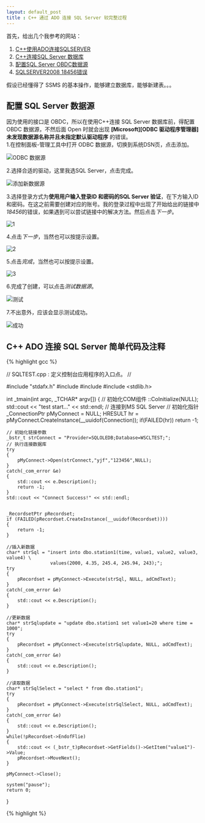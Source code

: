 ```yaml
---
layout: default_post
title : C++ 通过 ADO 连接 SQL Server 较完整过程
---
```



首先，给出几个我参考的网站：  
1. [C++使用ADO连接SQLSERVER](http://blog.csdn.net/shellching/article/details/8808771)  
2. [C++连接SQL Server 数据库](http://blog.csdn.net/ljh56789/article/details/8061323)  
3. [配置SQL Server OBDC数据源](http://www.360doc.com/content/12/0213/18/1912775_186366494.shtml)  
4. [SQLSERVER2008 18456错误](http://www.cnblogs.com/496963524-zhangying/articles/2232599.html)  

假设已经懂得了 SSMS 的基本操作，能够建立数据库，能够新建表。。。  
## 配置 SQL Server 数据源
因为使用的接口是 OBDC，所以在使用C++连接 SQL Server 数据库前，得配置 OBDC 数据源，不然后面 Open 时就会出现 **[Microsoft][ODBC 驱动程序管理器] 未发现数据源名称并且未指定默认驱动程序** 的错误。  
1.在控制面板-管理工具中打开 ODBC 数据源，切换到系统DSN页，点击添加。  

![ODBC 数据源](http://7sbplh.com1.z0.glb.clouddn.com/SQLServerOBDC%E6%95%B0%E6%8D%AE%E6%BA%90.png)

2.选择合适的驱动，这里我选SQL Server，点击完成。  

![添加新数据源](http://7sbplh.com1.z0.glb.clouddn.com/SQLServer%E5%88%9B%E5%BB%BA%E6%96%B0%E6%95%B0%E6%8D%AE%E6%BA%90.png)

3.选择登录方式为**使用用户输入登录ID 和密码的SQL Server 验证**，在下方输入ID 和密码。在这之前需要创建对应的账号。我的登录过程中出现了开始给出的链接中*18456*的错误，如果遇到可以尝试链接中的解决方法。然后点击*下一步*。 

![1](http://7sbplh.com1.z0.glb.clouddn.com/SQLServer%E5%88%9B%E5%BB%BA%E5%88%B0SQL%20Server%E7%9A%84%E6%96%B0%E6%95%B0%E6%8D%AE%E6%BA%90.png)

4.点击*下一步*，当然也可以按提示设置。  

![2](http://7sbplh.com1.z0.glb.clouddn.com/SQLServer%E5%88%9B%E5%BB%BA%E5%88%B0SQL%20Server%E7%9A%84%E6%96%B0%E6%95%B0%E6%8D%AE%E6%BA%902.png)

5.点击*完成*，当然也可以按提示设置。 

![3](http://7sbplh.com1.z0.glb.clouddn.com/SQLServer%E5%88%9B%E5%BB%BA%E5%88%B0SQL%20Server%E7%9A%84%E6%96%B0%E6%95%B0%E6%8D%AE%E6%BA%903.png)

6.完成了创建，可以点击*测试数据源*。 

![测试](http://7sbplh.com1.z0.glb.clouddn.com/SQLServerOBDC%20Microsoft%20SQL%20Server%E5%AE%89%E8%A3%85.png)

7.不出意外，应该会显示测试成功。 

![成功](http://7sbplh.com1.z0.glb.clouddn.com/SQLServer%E6%B5%8B%E8%AF%95.png)

## C++ ADO 连接 SQL Server 简单代码及注释

{% highlight gcc %}

// SQLTEST.cpp : 定义控制台应用程序的入口点。
//

#include "stdafx.h"
#include <string>
#include <iostream>
#include <stdlib.h>

int _tmain(int argc, _TCHAR* argv[])
{
	// 初始化COM组件
	::CoInitialize(NULL); 
	std::cout << "test start..." << std::endl;
	// 连接到MS SQL Server
	// 初始化指针
	_ConnectionPtr pMyConnect = NULL;
	HRESULT hr = pMyConnect.CreateInstance(__uuidof(Connection));
	if(FAILED(hr))
		return -1;

	// 初始化链接参数
	_bstr_t strConnect = "Provider=SQLOLEDB;Database=WSCLTEST;";
	// 执行连接数据库
	try
	{
		pMyConnect->Open(strConnect,"yjf","123456",NULL);
	}
	catch(_com_error &e)
	{
		std::cout << e.Description();
		return -1;
	}
	std::cout << "Connect Success!" << std::endl;

	
	_RecordsetPtr pRecordset; 
	if (FAILED(pRecordset.CreateInstance(__uuidof(Recordset))))  
	{  
		return -1;  
	}  
	
	//插入新数据
	char* strSql = "insert into dbo.station1(time, value1, value2, value3, value4) \
					values(2000, 4.35, 245.4, 245.94, 243);";
	try
	{
		pRecordset = pMyConnect->Execute(strSql, NULL, adCmdText);
	}
	catch(_com_error &e)
	{
		std::cout << e.Description();
	}

	//更新数据
	char* strSqlupdate = "update dbo.station1 set value1=20 where time = 1000";
	try
	{
		pRecordset = pMyConnect->Execute(strSqlupdate, NULL, adCmdText);
	}
	catch(_com_error &e)
	{
		std::cout << e.Description();
	}

	//读取数据
	char* strSqlSelect = "select * from dbo.station1";
	try
	{
		pRecordset = pMyConnect->Execute(strSqlSelect, NULL, adCmdText);
	}
	catch(_com_error &e)
	{
		std::cout << e.Description();
	}
	while(!pRecordset->EndofFlie)
	{
		std::cout << (_bstr_t)pRecordset->GetFields()->GetItem("value1")->Value;
		pRecordset->MoveNext();
	}

	pMyConnect->Close();

	system("pause");
	return 0;
}
  
{% highlight %}
